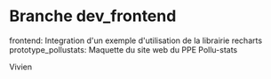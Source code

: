# Branche dev_frontend

frontend: Integration d'un exemple d'utilisation de la librairie recharts
prototype_pollustats: Maquette du site web du PPE Pollu-stats

Vivien